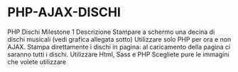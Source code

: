 # PHP-AJAX-DISCHI 

PHP Dischi Milestone 1
Descrizione
Stampare a schermo una decina di dischi musicali (vedi grafica allegata sotto)
Utilizzare solo PHP per ora e non AJAX.
Stampa direttamente i dischi in pagina: al caricamento della pagina ci saranno tutti i dischi.
Utilizzare Html, Sass e PHP
Scegliete pure le immagini che volete utilizzare
